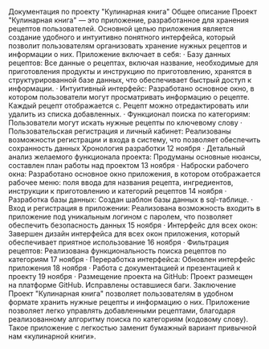 Документация по проекту "Кулинарная книга"
Общее описание
Проект "Кулинарная книга" — это приложение, разработанное для хранения рецептов пользователей. Основной целью приложения является создание удобного и интуитивно понятного интерфейса, который позволит пользователям организовать хранение нужных рецептов и информации о них.
Приложение включает в себя:
·	Базу данных рецептов: Все данные о рецептах, включая название, необходимые для приготовления продукты и инструкцию по приготовлению, хранятся в структурированной базе данных, что обеспечивает быстрый доступ к информации.
·	Интуитивный интерфейс: Разработано основное окно, в котором пользователи могут просматривать информацию о рецепте. Каждый рецепт отображается с. Рецепт можно отредактировать или удалить из списка добавленных.
·	Функционал поиска по категориям: Пользователи могут искать нужные рецепты по ключевому слову
·	Пользовательская регистрация и личный кабинет: Реализованы возможности регистрации и входа в систему, что позволяет обеспечить сохранность данных
Хронология разработки
12 ноября
·	Детальный анализ желаемого функционала проекта: Продуманы основные нюансы, составлен план работы над проектом
13 ноября
·	Наброски рабочего окна: Разработано основное окно приложения, в котором отображается рабочее меню: поля ввода для названия рецепта, ингредиентов, инструкции к приготовлению и категорий рецептов
14 ноября
·	Разработка базы данных: Создан шаблон базы данных в sql-таблице.
·	Вход и регистрация в приложении: Реализована возможность входить в приложение под уникальным логином с паролем, что позволяет обеспечить безопасность данных
15 ноября
·	Интерфейс для всех окон: Завершен дизайн интерфейса для всех окон приложения, который обеспечивает приятное использование
16 ноября
·	Фильтрация рецептов: Реализована функциональность поиска рецептов по категориям
17 ноября
·	Переработка интерфейса: Обновлен интерфейс приложения
18 ноября
·	Работа с документацией и презентацией к проекту
19 ноября
·	Размещение проекта на GitHub: Проект размещен на платформе GitHub. Исправлены оставшиеся баги.
Заключение
Проект "Кулинарная книга" позволяет пользователям в удобном формате хранить нужные рецепты и информацию о них. Приложение позволяет легко управлять добавленными рецептами, благодаря реализованному алгоритму поиска по категориям (кодовому слову). Такое приложение с легкостью заменит бумажный вариант привычной нам «кулинарной книги».  

